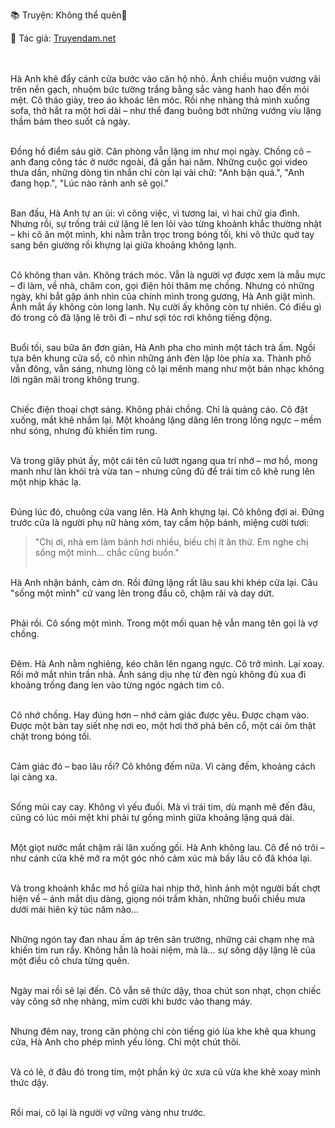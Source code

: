📚 Truyện: Không thể quên🔞 
<br>
<p>📖 Tác giả: <a href="https://truyendam.net" target="_blank" title="Truyện sex người lớn, truyện 18+ tại Truyendam.net">Truyendam.net</a></p>
<br></br>
Hà Anh khẽ đẩy cánh cửa bước vào căn hộ nhỏ. Ánh chiều muộn vương vãi trên nền gạch, nhuộm bức tường trắng bằng sắc vàng hanh hao đến mỏi mệt. Cô tháo giày, treo áo khoác lên móc. Rồi nhẹ nhàng thả mình xuống sofa, thở hắt ra một hơi dài – như thể đang buông bớt những vướng víu lặng thầm bám theo suốt cả ngày.<br></br>

Đồng hồ điểm sáu giờ. Căn phòng vẫn lặng im như mọi ngày. Chồng cô – anh đang công tác ở nước ngoài, đã gần hai năm. Những cuộc gọi video thưa dần, những dòng tin nhắn chỉ còn lại vài chữ: "Anh bận quá.", "Anh đang họp.", "Lúc nào rảnh anh sẽ gọi."<br></br>

Ban đầu, Hà Anh tự an ủi: vì công việc, vì tương lai, vì hai chữ gia đình. Nhưng rồi, sự trống trải cứ lặng lẽ len lỏi vào từng khoảnh khắc thường nhật – khi cô ăn một mình, khi nằm trằn trọc trong bóng tối, khi vô thức quờ tay sang bên giường rồi khựng lại giữa khoảng không lạnh.<br></br>

Cô không than vãn. Không trách móc. Vẫn là người vợ được xem là mẫu mực – đi làm, về nhà, chăm con, gọi điện hỏi thăm mẹ chồng. Nhưng có những ngày, khi bắt gặp ánh nhìn của chính mình trong gương, Hà Anh giật mình. Ánh mắt ấy không còn long lanh. Nụ cười ấy không còn tự nhiên. Có điều gì đó trong cô đã lặng lẽ trôi đi – như sợi tóc rơi không tiếng động.<br></br>

Buổi tối, sau bữa ăn đơn giản, Hà Anh pha cho mình một tách trà ấm. Ngồi tựa bên khung cửa sổ, cô nhìn những ánh đèn lập lòe phía xa. Thành phố vẫn đông, vẫn sáng, nhưng lòng cô lại mênh mang như một bản nhạc không lời ngân mãi trong không trung.<br></br>

Chiếc điện thoại chợt sáng. Không phải chồng. Chỉ là quảng cáo. Cô đặt xuống, mắt khẽ nhắm lại. Một khoảng lặng dâng lên trong lồng ngực – mềm như sóng, nhưng đủ khiến tim rung.<br></br>

Và trong giây phút ấy, một cái tên cũ lướt ngang qua trí nhớ – mơ hồ, mong manh như làn khói trà vừa tan – nhưng cũng đủ để trái tim cô khẽ rung lên một nhịp khác lạ.<br></br>

Đúng lúc đó, chuông cửa vang lên. Hà Anh khựng lại. Cô không đợi ai. Đứng trước cửa là người phụ nữ hàng xóm, tay cầm hộp bánh, miệng cười tươi:  <br>
> "Chị ơi, nhà em làm bánh hơi nhiều, biếu chị ít ăn thử. Em nghe chị sống một mình... chắc cũng buồn."<br></br>

Hà Anh nhận bánh, cảm ơn. Rồi đứng lặng rất lâu sau khi khép cửa lại. Câu "sống một mình" cứ vang lên trong đầu cô, chậm rãi và day dứt.<br></br>

Phải rồi. Cô sống một mình. Trong một mối quan hệ vẫn mang tên gọi là vợ chồng.<br></br>

Đêm. Hà Anh nằm nghiêng, kéo chăn lên ngang ngực. Cô trở mình. Lại xoay. Rồi mở mắt nhìn trần nhà. Ánh sáng dịu nhẹ từ đèn ngủ không đủ xua đi khoảng trống đang len vào từng ngóc ngách tim cô.<br></br>

Cô nhớ chồng. Hay đúng hơn – nhớ cảm giác được yêu. Được chạm vào. Được một bàn tay siết nhẹ nơi eo, một hơi thở phả bên cổ, một cái ôm thật chặt trong bóng tối.<br></br>

Cảm giác đó – bao lâu rồi? Cô không đếm nữa. Vì càng đếm, khoảng cách lại càng xa.<br></br>

Sống mũi cay cay. Không vì yếu đuối. Mà vì trái tim, dù mạnh mẽ đến đâu, cũng có lúc mỏi mệt khi phải tự gồng mình giữa khoảng lặng quá dài.<br></br>

Một giọt nước mắt chậm rãi lăn xuống gối. Hà Anh không lau. Cô để nó trôi – như cánh cửa khẽ mở ra một góc nhỏ cảm xúc mà bấy lâu cô đã khóa lại.<br></br>

Và trong khoảnh khắc mơ hồ giữa hai nhịp thở, hình ảnh một người bất chợt hiện về – ánh mắt dịu dàng, giọng nói trầm khàn, những buổi chiều mưa dưới mái hiên ký túc năm nào…<br></br>

Những ngón tay đan nhau ấm áp trên sân trường, những cái chạm nhẹ mà khiến tim run rẩy. Không hẳn là hoài niệm, mà là… sự sống dậy lặng lẽ của một điều cô chưa từng quên.<br></br>

Ngày mai rồi sẽ lại đến. Cô vẫn sẽ thức dậy, thoa chút son nhạt, chọn chiếc váy công sở nhẹ nhàng, mỉm cười khi bước vào thang máy.<br></br>

Nhưng đêm nay, trong căn phòng chỉ còn tiếng gió lùa khe khẽ qua khung cửa, Hà Anh cho phép mình yếu lòng. Chỉ một chút thôi.<br></br>

Và có lẽ, ở đâu đó trong tim, một phần ký ức xưa cũ vừa khe khẽ xoay mình thức dậy.<br></br>

Rồi mai, cô lại là người vợ vững vàng như trước.<br>
<!-- truyện sex vợ bạn, vợ bạn ngon quá, hiếp dâm vợ bạn tại nhà, bạn chồng đụ vợ, truyện sex sinh viên, truyện sex xóm trọ,truyện sex hiếp dâm,truyện 18+,Truyện sex người lớn, Truyendam.net -->

